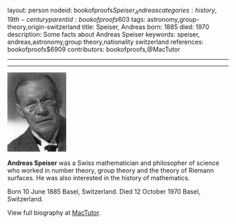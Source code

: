 layout: person
nodeid: bookofproofs$Speiser_Andreas
categories: history,19th-century
parentid: bookofproofs$603
tags: astronomy,group-theory,origin-switzerland
title: Speiser, Andreas
born: 1885
died: 1970
description: Some facts about Andreas Speiser
keywords: speiser, andreas,astronomy,group theory,nationality switzerland
references: bookofproofs$6909
contributors: bookofproofs,@MacTutor

---


---

![Speiser_Andreas.jpg](https://github.com/bookofproofs/bookofproofs.github.io/blob/main/_sources/_assets/images/portraits/Speiser_Andreas.jpg?raw=true)

**Andreas Speiser** was a Swiss mathematician and philosopher of science who worked in number theory, group theory and the theory of Riemann surfaces. He was also interested in the history of mathematics.

Born 10 June 1885 Basel, Switzerland. Died 12 October 1970 Basel, Switzerland.


View full biography at [MacTutor](https://mathshistory.st-andrews.ac.uk/Biographies/Speiser_Andreas/).